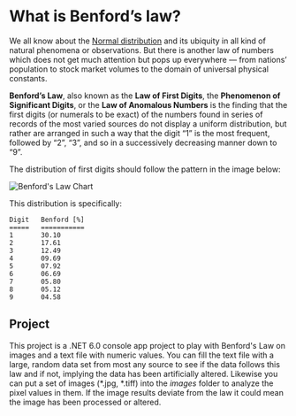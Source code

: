 # What is Benford’s law?

We all know about the [Normal distribution](https://en.wikipedia.org/wiki/Normal_distribution) and its ubiquity in all kind of natural phenomena or observations. But there is another law of numbers which does not get much attention but pops up everywhere — from nations’ population to stock market volumes to the domain of universal physical constants.

**Benford’s Law**, also known as the **Law of First Digits**, the **Phenomenon of Significant Digits**, or the **Law of Anomalous Numbers** is the finding that the first digits (or numerals to be exact) of the numbers found in series of records of the most varied sources do not display a uniform distribution, but rather are arranged in such a way that the digit “1” is the most frequent, followed by “2”, “3”, and so in a successively decreasing manner down to “9”.

The distribution of first digits should follow the pattern in the image below:

![Benford's Law Chart](https://upload.wikimedia.org/wikipedia/commons/thumb/4/46/Rozklad_benforda.svg/440px-Rozklad_benforda.svg.png)

This distribution is specifically:

```
Digit   Benford [%]
=====   ===========
1       30.10
2       17.61
3       12.49
4       09.69
5       07.92
6       06.69
7       05.80
8       05.12
9       04.58
```

## Project

This project is a .NET 6.0 console app project to play with Benford's Law on images and a text file with numeric values. You can fill the text file with a large, random data set from most any source to see if the data follows this law and if not, implying the data has been artificially altered. Likewise you can put a set of images (*.jpg, *.tiff) into the *images* folder to analyze the pixel values in them. If the image results deviate from the law it could mean the image has been processed or altered.

